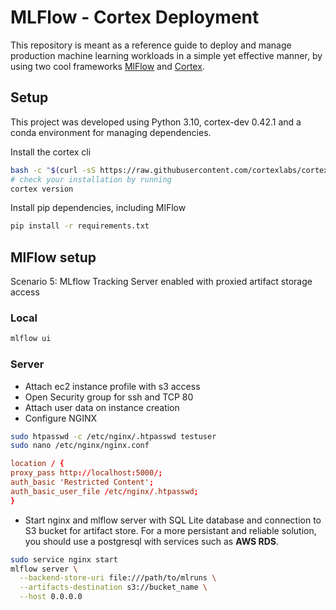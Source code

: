 # MLFlow - Cortex Deployment

This repository is meant as a reference guide to deploy and manage production machine learning workloads in a simple yet effective manner, by using two cool frameworks [MlFlow](https://mlflow.org/docs/latest/index.html) and [Cortex](https://docs.cortexlabs.com/).

## Setup

This project was developed using Python 3.10, cortex-dev 0.42.1 and a conda environment for managing dependencies.

Install the cortex cli

```bash
bash -c "$(curl -sS https://raw.githubusercontent.com/cortexlabs/cortex/v0.42.1/get-cli.sh)"
# check your installation by running 
cortex version
```

Install pip dependencies, including MlFlow

```bash
pip install -r requirements.txt
```

## MlFlow setup

Scenario 5: MLflow Tracking Server enabled with proxied artifact storage access

### Local

```bash
mlflow ui
```

### Server

- Attach ec2 instance profile with s3 access
- Open Security group for ssh and TCP 80
- Attach user data on instance creation
- Configure NGINX
  
```bash
sudo htpasswd -c /etc/nginx/.htpasswd testuser
sudo nano /etc/nginx/nginx.conf
```

```conf
location / {
proxy_pass http://localhost:5000/;
auth_basic 'Restricted Content';
auth_basic_user_file /etc/nginx/.htpasswd;
}
```

- Start nginx and mlflow server with SQL Lite database and connection to S3 bucket for artifact store. For a more persistant and reliable solution, you should use a postgresql with services such as **AWS RDS**.


```bash
sudo service nginx start
mlflow server \
  --backend-store-uri file:///path/to/mlruns \
  --artifacts-destination s3://bucket_name \
  --host 0.0.0.0
```